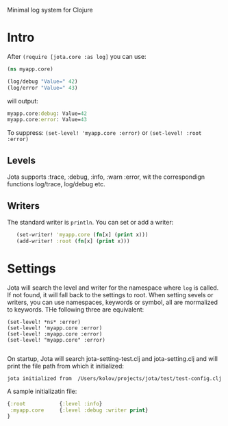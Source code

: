 Minimal log system for Clojure

# Intro

After ```(require [jota.core :as log]``` you can use:

```clojure
(ns myapp.core)

(log/debug "Value=" 42)
(log/error "Value=" 43)
```

will output:

```clojure
myapp.core:debug: Value=42
myapp.core:error: Value=43
```

To suppress: ```(set-level! 'myapp.core :error)``` or ```(set-level! :root :error)``` 

## Levels
Jota supports :trace, :debug, :info, :warn :error, wit the correspondign functions log/trace, log/debug etc.

## Writers
The standard writer is ```println```. You can set or add a writer:
```clojure
   (set-writer! 'myapp.core (fn[x] (print x)))
   (add-writer! :root (fn[x] (print x)))
```

# Settings

Jota will search the level and writer for the namespace where ```log``` is called. If not found, it will fall back to the settings to root. When setting sevels or writers, you can use namespaces, keywords or symbol, all are mormalized to keywords. THe following three are equivalent:

```
(set-level! *ns* :error)
(set-level! 'myapp.core :error)
(set-level! :myapp.core :error)
(set-level! "myapp.core" :error)


```

On startup, Jota will search jota-setting-test.clj and jota-setting.clj and will print the file path from which it initialized:

    jota initialized from  /Users/kolov/projects/jota/test/test-config.clj
    
A sample initializatin file:
```clojure
{:root           {:level :info}
 :myapp.core     {:level :debug :writer print}
}
```
